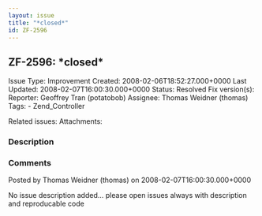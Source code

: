 ```yaml
---
layout: issue
title: "*closed*"
id: ZF-2596
---
```


ZF-2596: \*closed\*
-------------------

 Issue Type: Improvement Created: 2008-02-06T18:52:27.000+0000 Last Updated: 2008-02-07T16:00:30.000+0000 Status: Resolved Fix version(s): 
 Reporter:  Geoffrey Tran (potatobob)  Assignee:  Thomas Weidner (thomas)  Tags: - Zend\_Controller
 
 Related issues: 
 Attachments: 
### Description

 

 

### Comments

Posted by Thomas Weidner (thomas) on 2008-02-07T16:00:30.000+0000

No issue description added... please open issues always with description and reproducable code

 

 